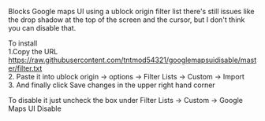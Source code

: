 Blocks Google maps UI using a ublock origin filter list
there's still issues like the drop shadow at the top of the screen and the cursor, but I don't think you can disable that.

To install  
1.Copy the URL  
https://raw.githubusercontent.com/tntmod54321/googlemapsuidisable/master/filter.txt  
2. Paste it into ublock origin -> options -> Filter Lists -> Custom -> Import  
3. And finally click Save changes in the upper right hand corner  

To disable it just uncheck the box under Filter Lists -> Custom -> Google Maps UI Disable
